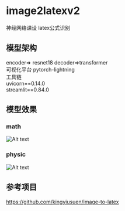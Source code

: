 # image2latexv2
神经网络课设 latex公式识别
## 模型架构
encoder=> resnet18 decoder=>transformer  
可视化平台 pytorch-lightning  
工具链  
uvicorn==0.14.0  
streamlit==0.84.0  
## 模型效果
### math
![Alt text](https://github.com/wjw136/image2latexv2/blob/master/out/math.png)
### physic
![Alt text](https://github.com/wjw136/image2latexv2/blob/master/out/physic.png)
## 参考项目
https://github.com/kingyiusuen/image-to-latex
